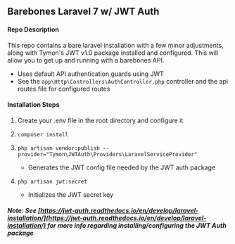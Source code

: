 ## Barebones Laravel 7 w/ JWT Auth

#### Repo Description
This repo contains a bare laravel installation with a few minor adjustments, along with Tymon's JWT v1.0 package installed and configured.
This will allow you to get up and running with a barebones API.

- Uses default API authentication guards using JWT
- See the `app\Http\Controllers\AuthController.php` controller and the api routes file for configured routes


#### Installation Steps
1) Create your .env file in the root directory and configure it

2) `composer install`

3) `php artisan vendor:publish --provider="Tymon\JWTAuth\Providers\LaravelServiceProvider"`
   - Generates the JWT config file needed by the JWT auth package
   
4) `php artisan jwt:secret`
   - Initializes the JWT secret key

##### Note: See [https://jwt-auth.readthedocs.io/en/develop/laravel-installation/](https://jwt-auth.readthedocs.io/en/develop/laravel-installation/) for more info regarding installing/configuring the JWT Auth package
